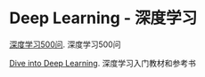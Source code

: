 # Deep Learning - 深度学习

[深度学习500问](https://github.com/scutan90/DeepLearning-500-questions). 深度学习500问

[Dive into Deep Learning](zh.diveintodeeplearning.org/index.html). 深度学习入门教材和参考书
